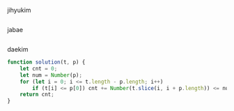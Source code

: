 jihyukim
```js

```

jabae
```js

```

daekim
```js
function solution(t, p) {
    let cnt = 0;
    let num = Number(p);
    for (let i = 0; i <= t.length - p.length; i++)
        if (t[i] <= p[0]) cnt += Number(t.slice(i, i + p.length)) <= num ? 1 : 0
    return cnt;
}
```
